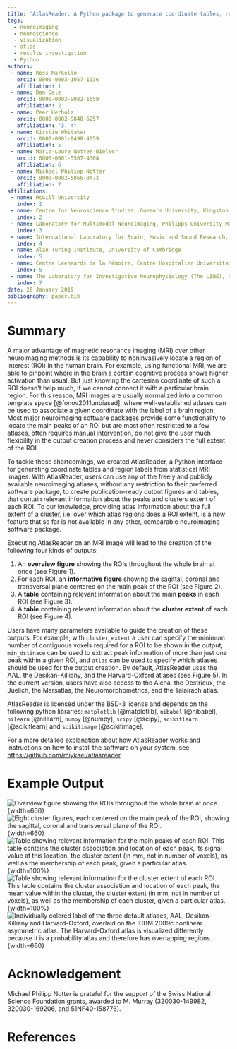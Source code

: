 ```yaml
---
title: 'AtlasReader: A Python package to generate coordinate tables, region labels and informative figures from statistical MRI images'
tags:
  - neuroimaging
  - neuroscience
  - visualization
  - atlas
  - results investigation
  - Python
authors:
 - name: Ross Markello
   orcid: 0000-0003-1057-1336
   affiliation: 1
 - name: Dan Gale
   orcid: 0000-0002-9082-1659
   affiliation: 2
 - name: Peer Herholz
   orcid: 0000-0002-9840-6257
   affiliation: "3, 4"
 - name: Kirstie Whitaker
   orcid: 0000-0001-8498-4059
   affiliation: 5
 - name: Marie-Laure Notter-Bielser
   orcid: 0000-0001-5507-4304
   affiliation: 6
 - name: Michael Philipp Notter
   orcid: 0000-0002-5866-047X
   affiliation: 7
affiliations:
 - name: McGill University
   index: 1
 - name: Centre for Neuroscience Studies, Queen's University, Kingston, Canada
   index: 2
 - name: Laboratory for Multimodal Neuroimaging, Philipps-University Marburg, Hesse, Germany
   index: 3
 - name: International Laboratory for Brain, Music and Sound Research, Université de Montréal & McGill University, Montréal, Canada
   index: 4
 - name: Alan Turing Institute, University of Cambridge
   index: 5
 - name: Centre Leenaards de la Mémoire, Centre Hospitalier Universitaire Vaudois, Lausanne, Switzerland
   index: 5
 - name: The Laboratory for Investigative Neurophysiology (The LINE), Department of Radiology and Department of Clinical Neurosciences, Lausanne, Switzerland; Center for Biomedical Imaging (CIBM), Lausanne, Switzerland
   index: 7
date: 28 January 2019
bibliography: paper.bib
---
```



# Summary

A major advantage of magnetic resonance imaging (MRI) over other neuroimaging methods is its capability to noninvasively locate a region of interest (ROI) in the human brain. For example, using functional MRI, we are able to pinpoint where in the brain a certain cognitive process shows higher activation than usual. But just knowing the cartesian coordinate of such a ROI doesn't help much, if we cannot connect it with a particular brain region. For this reason, MRI images are usually normalized into a common template space [@fonov2011unbiased], where well-established atlases can be used to associate a given coordinate with the label of a brain region. Most major neuroimaging software packages provide some functionality to locate the main peaks of an ROI but are most often restricted to a few atlases, often requires manual intervention, do not give the user much flexibility in the output creation process and never considers the full extent of the ROI.

To tackle those shortcomings, we created AtlasReader, a Python interface for generating coordinate tables and region labels from statistical MRI images. With AtlasReader, users can use any of the freely and publicly available neuroimaging atlases, without any restriction to their preferred software package, to create publication-ready output figures and tables, that contain relevant information about the peaks and clusters extent of each ROI. To our knowledge, providing atlas information about the full extent of a cluster, i.e. over which atlas regions does a ROI extent, is a new feature that so far is not available in any other, comparable neuroimaging software package.

Executing AtlasReader on an MRI image will lead to the creation of the following four kinds of outputs:

1. An **overview figure** showing the ROIs throughout the whole brain at once (see Figure 1).
2. For each ROI, an **informative figure** showing the sagittal, coronal and transversal plane centered on the main peak of the ROI (see Figure 2).
3. A **table** containing relevant information about the main **peaks** in each ROI (see Figure 3).
4. A **table** containing relevant information about the **cluster extent** of each ROI (see Figure 4).

Users have many parameters available to guide the creation of these outputs. For example, with `cluster_extent` a user can specify the minimum number of contiguous voxels required for a ROI to be shown in the output, `min_dstinace` can be used to extract peak information of more than just one peak within a given ROI, and `atlas` can be used to specify which atlases should be used for the output creation. By default, AtlasReader uses the AAL, the Desikan-Killiany, and the Harvard-Oxford atlases (see Figure 5). In the current version, users have also access to the Aicha, the Destrieux, the Juelich, the Marsatlas, the Neuromorphometrics, and the Talairach atlas.

AtlasReader is licensed under the BSD-3 license and depends on the following python libraries: `matplotlib` [@matplotlib], `nibabel` [@nibabel], `nilearn` [@nilearn], `numpy` [@numpy], `scipy` [@scipy], `scikitlearn` [@scikitlearn] and `scikitimage` [@scikitimage].

For a more detailed explanation about how AtlasReader works and instructions on how to install the software on your system, see https://github.com/miykael/atlasreader.


# Example Output

![Overview figure showing the ROIs throughout the whole brain at once.](fig_overview_figure.png){width=660}
![Eight cluster figures, each centered on the main peak of the ROI, showing the sagittal, coronal and transversal plane of the ROI.](fig_cluster_figure.png){width=660}
![Table showing relevant information for the main peaks of each ROI. This table contains the cluster association and location of each peak, its signal value at this location, the cluster extent (in mm, not in number of voxels), as well as the membership of each peak, given a particular atlas.](table_peak.png){width=100%}
![Table showing relevant information for the cluster extent of each ROI. This table contains the cluster association and location of each peak, the mean value within the cluster, the cluster extent (in mm, not in number of voxels), as well as the membership of each cluster, given a particular atlas.](table_cluster.png){width=100%}
![Individually colored label of the three default atlases, AAL, Desikan-Killiany and Harvard-Oxford, overlaid on the ICBM 2009c nonlinear asymmetric atlas. The Harvard-Oxford atlas is visualized differently because it is a probability atlas and therefore has overlapping regions.](fig_default_atlases.png){width=660}


# Acknowledgement

Michael Philipp Notter is grateful for the support of the Swiss National Science Foundation grants, awarded to M. Murray (320030-149982, 320030-169206, and 51NF40-158776).


# References

